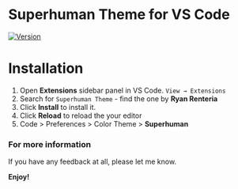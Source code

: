 # Superhuman Theme for VS Code

[![Version](https://vsmarketplacebadge.apphb.com/version/ryan-renteria.superhuman.svg)](https://marketplace.visualstudio.com/items?itemName=ryan-renteria.superhuman)

# Installation

1. Open **Extensions** sidebar panel in VS Code. `View → Extensions`
2. Search for `Superhuman Theme` - find the one by **Ryan Renteria**
3. Click **Install** to install it.
4. Click **Reload** to reload the your editor
5. Code > Preferences > Color Theme > **Superhuman**

### For more information

If you have any feedback at all, please let me know. 

**Enjoy!**
